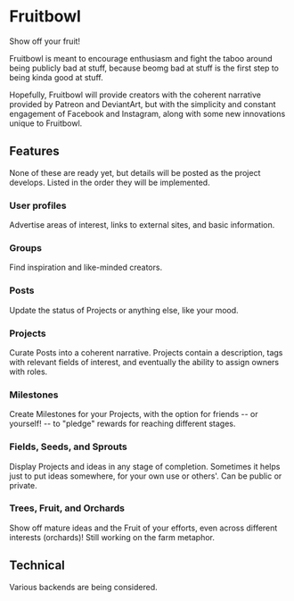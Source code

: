 # Fruitbowl
Show off your fruit!

Fruitbowl is meant to encourage enthusiasm and fight the taboo around being publicly bad at stuff, because beomg bad at stuff is the first step to being kinda good at stuff.

Hopefully, Fruitbowl will provide creators with the coherent narrative provided by Patreon and DeviantArt, but with the simplicity and constant engagement of Facebook and Instagram, along with some new innovations unique to Fruitbowl.

## Features
None of these are ready yet, but details will be posted as the project develops. Listed in the order they will be implemented.

### User profiles
Advertise areas of interest, links to external sites, and basic information.

### Groups
Find inspiration and like-minded creators.

### Posts
Update the status of Projects or anything else, like your mood.

### Projects
Curate Posts into a coherent narrative. Projects contain a description, tags with relevant fields of interest, and eventually the ability to assign owners with roles.

### Milestones
Create Milestones for your Projects, with the option for friends -- or yourself! -- to "pledge" rewards for reaching different stages.

### Fields, Seeds, and Sprouts
Display Projects and ideas in any stage of completion. Sometimes it helps just to put ideas somewhere, for your own use or others'. Can be public or private.

### Trees, Fruit, and Orchards
Show off mature ideas and the Fruit of your efforts, even across different interests (orchards)! Still working on the farm metaphor.

## Technical
Various backends are being considered.

